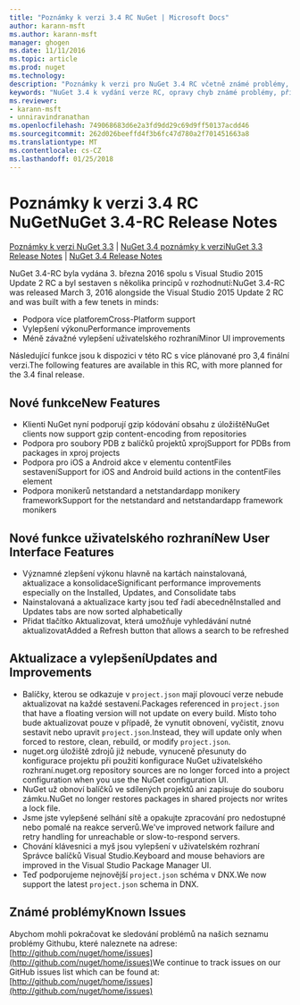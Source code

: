 ```yaml
---
title: "Poznámky k verzi 3.4 RC NuGet | Microsoft Docs"
author: karann-msft
ms.author: karann-msft
manager: ghogen
ms.date: 11/11/2016
ms.topic: article
ms.prod: nuget
ms.technology: 
description: "Poznámky k verzi pro NuGet 3.4 RC včetně známé problémy, opravy chyb, přidaných funkcí a chcete."
keywords: "NuGet 3.4 k vydání verze RC, opravy chyb známé problémy, přidat funkce, chcete"
ms.reviewer:
- karann-msft
- unniravindranathan
ms.openlocfilehash: 749068683d6e2a3fd9dd29c69d9ff50137acdd46
ms.sourcegitcommit: 262d026beeffd4f3b6fc47d780a2f701451663a8
ms.translationtype: MT
ms.contentlocale: cs-CZ
ms.lasthandoff: 01/25/2018
---
```

# <a name="nuget-34-rc-release-notes"></a><span data-ttu-id="0f68b-104">Poznámky k verzi 3.4 RC NuGet</span><span class="sxs-lookup"><span data-stu-id="0f68b-104">NuGet 3.4-RC Release Notes</span></span>

<span data-ttu-id="0f68b-105">[Poznámky k verzi NuGet 3.3](../release-notes/nuget-3.3.md) | [NuGet 3.4 poznámky k verzi](../release-notes/nuget-3.4.md)</span><span class="sxs-lookup"><span data-stu-id="0f68b-105">[NuGet 3.3 Release Notes](../release-notes/nuget-3.3.md) | [NuGet 3.4 Release Notes](../release-notes/nuget-3.4.md)</span></span>

<span data-ttu-id="0f68b-106">NuGet 3.4-RC byla vydána 3. března 2016 spolu s Visual Studio 2015 Update 2 RC a byl sestaven s několika principů v rozhodnutí:</span><span class="sxs-lookup"><span data-stu-id="0f68b-106">NuGet 3.4-RC was released March 3, 2016 alongside the Visual Studio 2015 Update 2 RC and was built with a few tenets in minds:</span></span>

* <span data-ttu-id="0f68b-107">Podpora více platforem</span><span class="sxs-lookup"><span data-stu-id="0f68b-107">Cross-Platform support</span></span>
* <span data-ttu-id="0f68b-108">Vylepšení výkonu</span><span class="sxs-lookup"><span data-stu-id="0f68b-108">Performance improvements</span></span>
* <span data-ttu-id="0f68b-109">Méně závažné vylepšení uživatelského rozhraní</span><span class="sxs-lookup"><span data-stu-id="0f68b-109">Minor UI improvements</span></span>

<span data-ttu-id="0f68b-110">Následující funkce jsou k dispozici v této RC s více plánované pro 3,4 finální verzi.</span><span class="sxs-lookup"><span data-stu-id="0f68b-110">The following features are available in this RC, with more planned for the 3.4 final release.</span></span>

## <a name="new-features"></a><span data-ttu-id="0f68b-111">Nové funkce</span><span class="sxs-lookup"><span data-stu-id="0f68b-111">New Features</span></span>

* <span data-ttu-id="0f68b-112">Klienti NuGet nyní podporují gzip kódování obsahu z úložiště</span><span class="sxs-lookup"><span data-stu-id="0f68b-112">NuGet clients now support gzip content-encoding from repositories</span></span>
* <span data-ttu-id="0f68b-113">Podpora pro soubory PDB z balíčků projektů xproj</span><span class="sxs-lookup"><span data-stu-id="0f68b-113">Support for PDBs from packages in xproj projects</span></span>
* <span data-ttu-id="0f68b-114">Podpora pro iOS a Android akce v elementu contentFiles sestavení</span><span class="sxs-lookup"><span data-stu-id="0f68b-114">Support for iOS and Android build actions in the contentFiles element</span></span>
* <span data-ttu-id="0f68b-115">Podpora monikerů netstandard a netstandardapp monikery framework</span><span class="sxs-lookup"><span data-stu-id="0f68b-115">Support for the netstandard and netstandardapp framework monikers</span></span>

## <a name="new-user-interface-features"></a><span data-ttu-id="0f68b-116">Nové funkce uživatelského rozhraní</span><span class="sxs-lookup"><span data-stu-id="0f68b-116">New User Interface Features</span></span>

* <span data-ttu-id="0f68b-117">Významné zlepšení výkonu hlavně na kartách nainstalovaná, aktualizace a konsolidace</span><span class="sxs-lookup"><span data-stu-id="0f68b-117">Significant performance improvements especially on the Installed, Updates, and Consolidate tabs</span></span>
* <span data-ttu-id="0f68b-118">Nainstalovaná a aktualizace karty jsou teď řadí abecedně</span><span class="sxs-lookup"><span data-stu-id="0f68b-118">Installed and Updates tabs are now sorted alphabetically</span></span>
* <span data-ttu-id="0f68b-119">Přidat tlačítko Aktualizovat, která umožňuje vyhledávání nutné aktualizovat</span><span class="sxs-lookup"><span data-stu-id="0f68b-119">Added a Refresh button that allows a search to be refreshed</span></span>

## <a name="updates-and-improvements"></a><span data-ttu-id="0f68b-120">Aktualizace a vylepšení</span><span class="sxs-lookup"><span data-stu-id="0f68b-120">Updates and Improvements</span></span>

* <span data-ttu-id="0f68b-121">Balíčky, kterou se odkazuje v `project.json` mají plovoucí verze nebude aktualizovat na každé sestavení.</span><span class="sxs-lookup"><span data-stu-id="0f68b-121">Packages referenced in `project.json` that have a floating version will not update on every build.</span></span> <span data-ttu-id="0f68b-122">Místo toho bude aktualizovat pouze v případě, že vynutit obnovení, vyčistit, znovu sestavit nebo upravit `project.json`.</span><span class="sxs-lookup"><span data-stu-id="0f68b-122">Instead, they will update only when forced to restore, clean, rebuild, or modify `project.json`.</span></span>
* <span data-ttu-id="0f68b-123">nuget.org úložiště zdrojů již nebude, vynuceně přesunuty do konfigurace projektu při použití konfigurace NuGet uživatelského rozhraní.</span><span class="sxs-lookup"><span data-stu-id="0f68b-123">nuget.org repository sources are no longer forced into a project configuration when you use the NuGet configuration UI.</span></span>
* <span data-ttu-id="0f68b-124">NuGet už obnoví balíčků ve sdílených projektů ani zapisuje do souboru zámku.</span><span class="sxs-lookup"><span data-stu-id="0f68b-124">NuGet no longer restores packages in shared projects nor writes a lock file.</span></span>
* <span data-ttu-id="0f68b-125">Jsme jste vylepšené selhání sítě a opakujte zpracování pro nedostupné nebo pomalé na reakce serverů.</span><span class="sxs-lookup"><span data-stu-id="0f68b-125">We've improved network failure and retry handling for unreachable or slow-to-respond servers.</span></span>
* <span data-ttu-id="0f68b-126">Chování klávesnici a myš jsou vylepšení v uživatelském rozhraní Správce balíčků Visual Studio.</span><span class="sxs-lookup"><span data-stu-id="0f68b-126">Keyboard and mouse behaviors are improved in the Visual Studio Package Manager UI.</span></span>
* <span data-ttu-id="0f68b-127">Teď podporujeme nejnovější `project.json` schéma v DNX.</span><span class="sxs-lookup"><span data-stu-id="0f68b-127">We now support the latest `project.json` schema in DNX.</span></span>

## <a name="known-issues"></a><span data-ttu-id="0f68b-128">Známé problémy</span><span class="sxs-lookup"><span data-stu-id="0f68b-128">Known Issues</span></span>

<span data-ttu-id="0f68b-129">Abychom mohli pokračovat ke sledování problémů na našich seznamu problémy Githubu, které naleznete na adrese: [http://github.com/nuget/home/issues](http://github.com/nuget/home/issues)</span><span class="sxs-lookup"><span data-stu-id="0f68b-129">We continue to track issues on our GitHub issues list which can be found at: [http://github.com/nuget/home/issues](http://github.com/nuget/home/issues)</span></span>